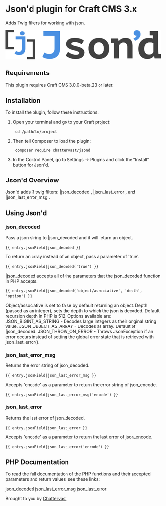 # Json'd plugin for Craft CMS 3.x

Adds Twig filters for working with json.

![Screenshot](resources/img/plugin-logo.png)

## Requirements

This plugin requires Craft CMS 3.0.0-beta.23 or later.

## Installation

To install the plugin, follow these instructions.

1. Open your terminal and go to your Craft project:

        cd /path/to/project

2. Then tell Composer to load the plugin:

        composer require chattervast/jsond

3. In the Control Panel, go to Settings → Plugins and click the “Install” button for Json'd.

## Json'd Overview

Json'd adds 3 twig filters: |json_decoded , |json_last_error , and |json_last_error_msg .

## Using Json'd

### json_decoded

Pass a json string to |json_decoded and it will return an object.

`{{ entry.jsonField|json_decoded }}`

To return an array instead of an object, pass a parameter of 'true'.

`{{ entry.jsonField|json_decoded('true') }}`

|json_decoded accepts all of the parameters that the json_decoded function in PHP accepts.

`{{ entry.jsonField|json_decoded('object/associative', 'depth', 'option') }}`

Object/associative is set to false by default returning an object.
Depth (passed as an integer), sets the depth to which the json is decoded. Default recursion depth in PHP is 512.
Options available are:
	JSON_BIGINT_AS_STRING - Decodes large integers as their original string value.
	JSON_OBJECT_AS_ARRAY - Decodes as array. Default of |json_decoded.
	JSON_THROW_ON_ERROR - Throws JsonException if an error occurs instead of setting the global error state that is retrieved with json_last_error().

### json_last_error_msg

Returns the error string of json_decoded.

`{{ entry.jsonField|json_last_error_msg }}`

Accepts 'encode' as a parameter to return the error string of json_encode.

`{{ entry.jsonField|json_last_error_msg('encode') }}`

### json_last_error

Returns the last error of json_decoded.

`{{ entry.jsonField|json_last_error }}`

Accepts 'encode' as a parameter to return the last error of json_encode.

`{{ entry.jsonField|json_last_error('encode') }}`

## PHP Documentation

To read the full documentation of the PHP functions and their accepted parameters and return values, see these links:

[json_decoded](http://php.net/manual/en/function.json-decode.php)
[json_last_error_msg](http://php.net/manual/en/function.json-last-error-msg.php)
[json_last_error](http://php.net/manual/en/function.json-last-error.php)

Brought to you by [Chattervast](https://github.com/chattervast)

